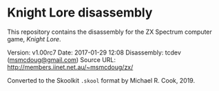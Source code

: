 # Knight Lore disassembly

This repository contains the disassembly for the ZX Spectrum computer game, _Knight Lore_.


Version:     v1.00rc7
Date:        2017-01-29 12:08
Disassembly: tcdev (msmcdoug@gmail.com)
Source URL:  http://members.iinet.net.au/~msmcdoug/zx/

Converted to the Skoolkit `.skool` format by Michael R. Cook, 2019.
